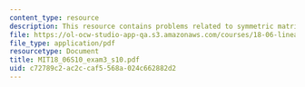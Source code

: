 ```yaml
---
content_type: resource
description: This resource contains problems related to symmetric matrix.
file: https://ol-ocw-studio-app-qa.s3.amazonaws.com/courses/18-06-linear-algebra-spring-2010/c72789c2ac2ccaf5568a024c662882d2_MIT18_06S10_exam3_s10.pdf
file_type: application/pdf
resourcetype: Document
title: MIT18_06S10_exam3_s10.pdf
uid: c72789c2-ac2c-caf5-568a-024c662882d2
---
```

